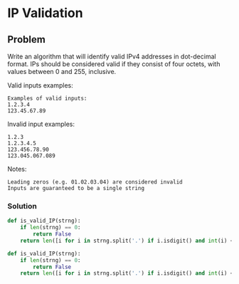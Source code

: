 # IP Validation

## Problem

Write an algorithm that will identify valid IPv4 addresses in dot-decimal format. IPs should be considered valid if they consist of four octets, with values between 0 and 255, inclusive.

Valid inputs examples:
```
Examples of valid inputs:
1.2.3.4
123.45.67.89
```
Invalid input examples:
```
1.2.3
1.2.3.4.5
123.456.78.90
123.045.067.089
```
Notes:
```
Leading zeros (e.g. 01.02.03.04) are considered invalid
Inputs are guaranteed to be a single string
```

### Solution
```python
def is_valid_IP(strng):
    if len(strng) == 0:
        return False
    return len([i for i in strng.split('.') if i.isdigit() and int(i) <= 255 and not (len(i) != 1 and i[0] == '0')]) == 4

def is_valid_IP(strng):
    if len(strng) == 0:
        return False
    return len([i for i in strng.split('.') if i.isdigit() and int(i) <= 255 and str(int(i)) == i]) == 4
```